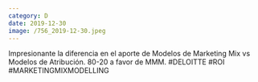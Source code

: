 ```yaml
--- 
category: D 
date: 2019-12-30 
image: /756_2019-12-30.jpeg 
--- 
```


Impresionante la diferencia en el aporte de Modelos de Marketing Mix vs Modelos de Atribución. 80-20 a favor de MMM. #DELOITTE #ROI #MARKETINGMIXMODELLING